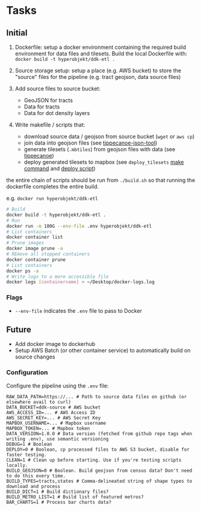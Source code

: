 # Tasks

## Initial

1. Dockerfile: setup a docker environment containing the required build environment for data files and tilesets. Build the local Dockerfile with: `docker build -t hyperobjekt/ddk-etl .`

2. Source storage setup: setup a place (e.g. AWS bucket) to store the "source" files for the pipeline (e.g. tract geojson, data source files)

3. Add source files to source bucket:

   - GeoJSON for tracts
   - Data for tracts
   - Data for dot density layers

4. Write makefile / scripts that:
   - download source data / geojson from source bucket (`wget` or `aws cp`)
   - join data into geojson files (see [tippecanoe-json-tool](https://github.com/mapbox/tippecanoe#tippecanoe-json-tool))
   - generate tilesets (`.mbtiles`) from geojson files with data (see [tippecanoe](https://github.com/mapbox/tippecanoe))
   - deploy generated tilesets to mapbox (see `deploy_tilesets` [make command](https://github.com/Hyperobjekt/seda-etl/blob/master/Makefile#L465) and [deploy script](https://github.com/Hyperobjekt/seda-etl/blob/master/scripts/deploy_tilesets.js))

the entire chain of scripts should be run from `./build.sh` so that running the dockerfile completes the entire build.

e.g. `docker run hyperobjekt/ddk-etl`

```bash
# Build
docker build -t hyperobjekt/ddk-etl .
# Run
docker run -m 100G --env-file .env hyperobjekt/ddk-etl
# List containers
docker container list
# Prune images
docker image prune -a
# REmove all stopped containers
docker container prune
# List containers
docker ps -a
# Write logs to a more accessible file
docker logs [containername] > ~/Desktop/docker-logs.log
```

### Flags

- `--env-file` indicates the `.env` file to pass to Docker

## Future

- Add docker image to dockerhub
- Setup AWS Batch (or other container service) to automatically build on source changes

### Configuration

Configure the pipeline using the `.env` file:

```
RAW_DATA_PATH=https://... # Path to source data files on github (or elsewhere avail to curl)
DATA_BUCKET=ddk-source # AWS bucket
AWS_ACCESS_ID=... # AWS Access ID
AWS_SECRET_KEY=... # AWS Secret Key
MAPBOX_USERNAME=... # Mapbox username
MAPBOX_TOKEN=... # Mapbox token
DATA_VERSION=1.0.0 # Data version (fetched from github repo tags when writing .env), use semantic versioning
DEBUG=1 # Boolean
DEPLOY=0 # Boolean, cp processed files to AWS S3 bucket, disable for faster testing.
CLEAN=1 # Clean up before starting. Use if you're testing scripts locally.
BUILD_GEOJSON=0 # Boolean. Build geojson from census data? Don't need to do this every time.
BUILD_TYPES=tracts,states # Comma-delineated string of shape types to download and process
BUILD_DICT=1 # Build dictionary files?
BUILD_METRO_LIST=1 # Build list of featured metros?
BAR_CHARTS=1 # Process bar charts data?
```
